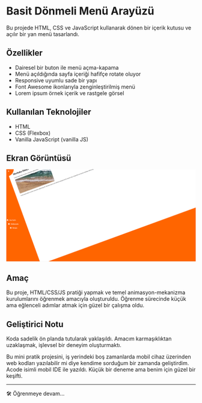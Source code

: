 # Basit Dönmeli Menü Arayüzü

Bu projede HTML, CSS ve JavaScript kullanarak dönen bir içerik kutusu ve açılır bir yan menü tasarlandı.

## Özellikler

- Dairesel bir buton ile menü açma-kapama
- Menü açıldığında sayfa içeriği hafifçe rotate oluyor
- Responsive uyumlu sade bir yapı
- Font Awesome ikonlarıyla zenginleştirilmiş menü
- Lorem ipsum örnek içerik ve rastgele görsel

## Kullanılan Teknolojiler

- HTML
- CSS (Flexbox)
- Vanilla JavaScript (vanilla JS)

## Ekran Görüntüsü

![Ekran Görüntüsü](./ss.png)

## Amaç

Bu proje, HTML/CSS/JS pratiği yapmak ve temel animasyon-mekanizma kurulumlarını öğrenmek amacıyla oluşturuldu. Öğrenme sürecinde küçük ama eğlenceli adımlar atmak için güzel bir çalışma oldu.

## Geliştirici Notu

Koda sadelik ön planda tutularak yaklaşıldı. Amacım karmaşıklıktan uzaklaşmak, işlevsel bir deneyim oluşturmaktı.

Bu mini pratik projesini, iş yerindeki boş zamanlarda mobil cihaz üzerinden web kodları yazılabilir mi diye kendime sorduğum bir zamanda geliştirdim. Acode isimli mobil IDE ile yazıldı. Küçük bir deneme ama benim için güzel bir keşifti.


---

🛠️ Öğrenmeye devam...
